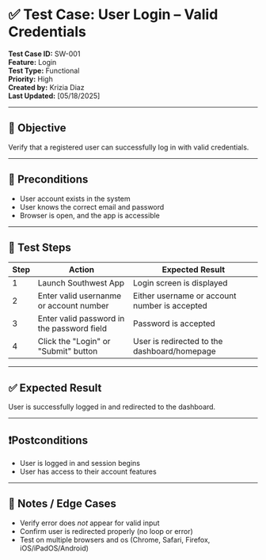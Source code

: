 # ✅ Test Case: User Login – Valid Credentials

**Test Case ID:** SW-001  
**Feature:** Login  
**Test Type:** Functional  
**Priority:** High  
**Created by:** Krizia Diaz  
**Last Updated:** [05/18/2025]

---

## 🎯 Objective

Verify that a registered user can successfully log in with valid credentials.

---

## 🧾 Preconditions

- User account exists in the system
- User knows the correct email and password
- Browser is open, and the app is accessible

---

## 🔄 Test Steps

| Step | Action                                      | Expected Result                                     |
|------|---------------------------------------------|-----------------------------------------------------|
| 1    | Launch Southwest App                        | Login screen is displayed                           |
| 2    | Enter valid usernanme or account number     | Either username or account number is accepted       |
| 3    | Enter valid password in the password field  | Password is accepted                                |
| 4    | Click the "Login" or "Submit" button        | User is redirected to the dashboard/homepage        |

---

## ✅ Expected Result

User is successfully logged in and redirected to the dashboard.

---

## ❗Postconditions

- User is logged in and session begins
- User has access to their account features

---

## 🐞 Notes / Edge Cases

- Verify error does *not* appear for valid input  
- Confirm user is redirected properly (no loop or error)  
- Test on multiple browsers and os (Chrome, Safari, Firefox, iOS/iPadOS/Android)
